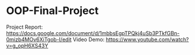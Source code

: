 # OOP-Final-Project
Project Report: https://docs.google.com/document/d/1mbbsEgpTPQkj4uSb3PTkfGBn-0mizb4MOv6XiTgob-I/edit
Video Demo: https://www.youtube.com/watch?v=g_opH6XS43Y
